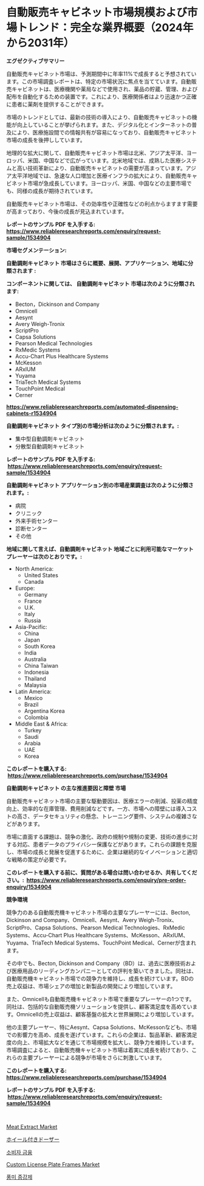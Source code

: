 <p><h1>自動販売キャビネット市場規模および市場トレンド：完全な業界概要（2024年から2031年）</h1></p><p><strong>エグゼクティブサマリー</strong></p>
<p><p>自動販売キャビネット市場は、予測期間中に年率11%で成長すると予想されています。この市場調査レポートは、特定の市場状況に焦点を当てています。自動販売キャビネットは、医療機関や薬局などで使用され、薬品の貯蔵、管理、および配布を自動化するための装置です。これにより、医療関係者はより迅速かつ正確に患者に薬剤を提供することができます。</p><p>市場のトレンドとしては、最新の技術の導入により、自動販売キャビネットの機能が向上していることが挙げられます。また、デジタル化とインターネットの普及により、医療施設間での情報共有が容易になっており、自動販売キャビネット市場の成長を後押ししています。</p><p>地理的な拡大に関して、自動販売キャビネット市場は北米、アジア太平洋、ヨーロッパ、米国、中国などで広がっています。北米地域では、成熟した医療システムと高い技術革新により、自動販売キャビネットの需要が高まっています。アジア太平洋地域では、急速な人口増加と医療インフラの拡大により、自動販売キャビネット市場が急成長しています。ヨーロッパ、米国、中国などの主要市場でも、同様の成長が期待されています。</p><p>自動販売キャビネット市場は、その効率性や正確性などの利点からますます需要が高まっており、今後の成長が見込まれています。</p></p>
<p><strong>レポートのサンプル PDF を入手する: <a href="https://www.reliableresearchreports.com/enquiry/request-sample/1534904">https://www.reliableresearchreports.com/enquiry/request-sample/1534904</a></strong></p>
<p><strong>市場セグメンテーション:</strong></p>
<p><strong> 自動調剤キャビネット 市場はさらに概要、展開、アプリケーション、地域に分類されます :</strong></p>
<p><strong>コンポーネントに関しては、 自動調剤キャビネット 市場は次のように分類されます: &nbsp;</strong></p>
<p><ul><li>Becton，Dickinson and Company</li><li>Omnicell</li><li>Aesynt</li><li>Avery Weigh-Tronix</li><li>ScriptPro</li><li>Capsa Solutions</li><li>Pearson Medical Technologies</li><li>RxMedic Systems</li><li>Accu-Chart Plus Healthcare Systems</li><li>McKesson</li><li>ARxIUM</li><li>Yuyama</li><li>TriaTech Medical Systems</li><li>TouchPoint Medical</li><li>Cerner</li></ul></p>
<p><strong><a href="https://www.reliableresearchreports.com/automated-dispensing-cabinets-r1534904">https://www.reliableresearchreports.com/automated-dispensing-cabinets-r1534904</a></strong></p>
<p><strong> 自動調剤キャビネット タイプ別の市場分析は次のように分類されます。:</strong></p>
<p><ul><li>集中型自動調剤キャビネット</li><li>分散型自動調剤キャビネット</li></ul></p>
<p><strong>レポートのサンプル PDF を入手する: &nbsp;<a href="https://www.reliableresearchreports.com/enquiry/request-sample/1534904">https://www.reliableresearchreports.com/enquiry/request-sample/1534904</a></strong></p>
<p><strong> 自動調剤キャビネット アプリケーション別の市場産業調査は次のように分類されます。:</strong></p>
<p><ul><li>病院</li><li>クリニック</li><li>外来手術センター</li><li>診断センター</li><li>その他</li></ul></p>
<p><strong>地域に関して言えば、自動調剤キャビネット 地域ごとに利用可能なマーケットプレーヤーは次のとおりです。:</strong></p>
<p><ul>
    <li>
        North America:
        <ul>
            <li>United States</li>
            <li>Canada</li>
        </ul>
    </li>
    <li>
        Europe:
        <ul>
            <li>Germany</li>
            <li>France</li>
            <li>U.K.</li>
            <li>Italy</li>
            <li>Russia</li>
        </ul>
    </li>
    <li>
        Asia-Pacific:
        <ul>
            <li>China</li>
            <li>Japan</li>
            <li>South Korea</li>
            <li>India</li>
            <li>Australia</li>
            <li>China Taiwan</li>
            <li>Indonesia</li>
            <li>Thailand</li>
            <li>Malaysia</li>
        </ul>
    </li>
    <li>
        Latin America:
        <ul>
            <li>Mexico</li>
            <li>Brazil</li>
            <li>Argentina Korea</li>
            <li>Colombia</li>
        </ul>
    </li>
    <li>
        Middle East & Africa:
        <ul>
            <li>Turkey</li>
            <li>Saudi</li>
            <li>Arabia</li>
            <li>UAE</li>
            <li>Korea</li>
        </ul>
    </li>
    </ul></p>
<p><strong>このレポートを購入する: &nbsp;<a href="https://www.reliableresearchreports.com/purchase/1534904">https://www.reliableresearchreports.com/purchase/1534904</a></strong></p>
<p><strong>自動調剤キャビネット の主な推進要因と障壁 市場</strong></p>
<p><p>自動販売キャビネット市場の主要な駆動要因は、医療エラーの削減、投薬の精度向上、効率的な在庫管理、費用削減などです。一方、市場への障壁には導入コストの高さ、データセキュリティの懸念、トレーニング要件、システムの複雑さなどがあります。</p><p>市場に直面する課題は、競争の激化、政府の規制や規制の変更、技術の進歩に対する対応、患者データのプライバシー保護などがあります。これらの課題を克服し、市場の成長と発展を促進するために、企業は継続的なイノベーションと適切な戦略の策定が必要です。</p></p>
<p><strong>このレポートを購入する前に、質問がある場合は問い合わせるか、共有してください。:&nbsp; <a href="https://www.reliableresearchreports.com/enquiry/pre-order-enquiry/1534904">https://www.reliableresearchreports.com/enquiry/pre-order-enquiry/1534904</a></strong></p>
<p><strong>競争環境</strong></p>
<p><p>競争力のある自動販売機キャビネット市場の主要なプレーヤーには、Becton, Dickinson and Company、Omnicell、Aesynt、Avery Weigh-Tronix、ScriptPro、Capsa Solutions、Pearson Medical Technologies、RxMedic Systems、Accu-Chart Plus Healthcare Systems、McKesson、ARxIUM、Yuyama、TriaTech Medical Systems、TouchPoint Medical、Cernerが含まれます。</p><p>その中でも、Becton, Dickinson and Company（BD）は、過去に医療技術および医療用品のリーディングカンパニーとしての評判を築いてきました。同社は、自動販売機キャビネット市場での競争力を維持し、成長を続けています。BDの売上収益は、市場シェアの増加と新製品の開発により増加しています。</p><p>また、Omnicellも自動販売機キャビネット市場で重要なプレーヤーの1つです。同社は、包括的な自動販売機ソリューションを提供し、顧客満足度を高めています。Omnicellの売上収益は、顧客基盤の拡大と世界展開により増加しています。</p><p>他の主要プレーヤー、特にAesynt、Capsa Solutions、McKessonなども、市場での影響力を高め、成長を遂げています。これらの企業は、製品革新、顧客満足度の向上、市場拡大などを通じて市場規模を拡大し、競争力を維持しています。市場調査によると、自動販売機キャビネット市場は着実に成長を続けており、これらの主要プレーヤーによる競争が市場をさらに刺激しています。</p></p>
<p><strong>このレポートを購入する: &nbsp; <a href="https://www.reliableresearchreports.com/purchase/1534904">https://www.reliableresearchreports.com/purchase/1534904</a></strong></p>
<p><strong>レポートのサンプル PDF を入手する: &nbsp;<a href="https://www.reliableresearchreports.com/enquiry/request-sample/1534904">https://www.reliableresearchreports.com/enquiry/request-sample/1534904</a></strong><strong></strong></p>
<p>&nbsp;</p>
<p><p><a href="https://github.com/edytherolanlouisejk1miz0wig/Market-Research-Report-List-1/blob/main/meat-extract-market.md">Meat Extract Market</a></p><p><a href="https://github.com/LeanneBruen2023/Market-Research-Report-List-1/blob/main/678732418307.md">ホイール付きドーザー</a></p><p><a href="https://medium.com/@christianlarkinus/%EC%86%8C%EB%B9%84%EC%9E%90-%EA%B8%88%EC%9C%B5-%EC%8B%9C%EC%9E%A5-%EA%B7%9C%EB%AA%A8-%EC%8B%9C%EC%9E%A5-%EC%A0%84%EB%A7%9D-%EB%B0%8F-%EC%8B%9C%EC%9E%A5-%EC%98%88%EC%B8%A1-2024%EB%85%84%EB%B6%80%ED%84%B0-2031%EB%85%84%EA%B9%8C%EC%A7%80-e381e73a164e">소비자 금융</a></p><p><a href="https://issuu.com/reportprime-2/docs/custom-license-plate-frames-market-size-2030.pptx">Custom License Plate Frames Market</a></p><p><a href="https://medium.com/@gradyporer56562023/2024%EB%85%84%EB%B6%80%ED%84%B0-2031%EB%85%84%EA%B9%8C%EC%A7%80%EC%9D%98-%EA%B8%B0%EA%B0%84%EC%9D%84-%EB%8C%80%EC%83%81%EC%9C%BC%EB%A1%9C-%ED%95%9C-%EB%A7%9B-%EA%B0%95%ED%99%94%EC%A0%9C-%EC%8B%9C%EC%9E%A5-%EB%B6%84%EC%84%9D-%EB%B0%8F-%ED%81%AC%EA%B8%B0-%EC%98%88%EC%B8%A1-6520bf1cdabd">풍미 증강제</a></p></p>